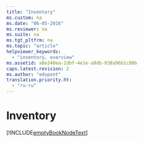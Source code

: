 ```yaml
---
title: "Inventory"
ms.custom: na
ms.date: "06-05-2016"
ms.reviewer: na
ms.suite: na
ms.tgt_pltfrm: na
ms.topic: "article"
helpviewer_keywords: 
  - "inventory, overview"
ms.assetid: a8e240ea-2dbf-4e1e-a9db-038a96b1c80b
caps.latest.revision: 2
ms.author: "edupont"
translation.priority.ht: 
  - "ru-ru"
---
```

# Inventory
[!INCLUDE[emptyBookNodeText](../../Finance/includes/emptybooknodetext_md.md)]